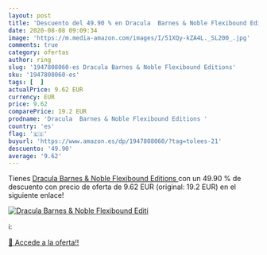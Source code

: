 ```yaml
---
layout: post
title: 'Descuento del 49.90 % en Dracula  Barnes & Noble Flexibound Editi'
date: 2020-08-08 09:09:34
image: 'https://m.media-amazon.com/images/I/51XQy-kZA4L._SL200_.jpg'
comments: true
category: ofertas
author: ring
slug: '1947808060-es Dracula Barnes & Noble Flexibound Editions'
sku: '1947808060-es'
tags: [  ]
actualPrice: 9.62 EUR
currency: EUR
price: 9.62
comparePrice: 19.2 EUR
prodname: 'Dracula  Barnes & Noble Flexibound Editions '
country: 'es'
flag: '🇪🇸'
buyurl: 'https://www.amazon.es/dp/1947808060/?tag=tolees-21'
descuento: '49.90'
average: '9.62'
---
```


Tienes [Dracula  Barnes & Noble Flexibound Editions ](https://www.amazon.es/dp/1947808060/?tag=tolees-21) con un 49.90 % de descuento con precio de oferta de 9.62 EUR (original: 19.2 EUR) en el siguiente enlace!

[![Dracula  Barnes & Noble Flexibound Editi](https://m.media-amazon.com/images/I/51XQy-kZA4L._SL200_.jpg)](https://www.amazon.es/dp/1947808060/?tag=tolees-21)

ℹ️:


[🛒 Accede a la oferta!!](https://www.amazon.es/dp/1947808060/?tag=tolees-21)
